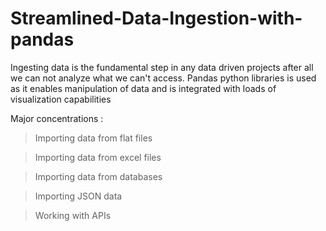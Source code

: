 # Streamlined-Data-Ingestion-with-pandas

Ingesting data is the fundamental step in any data driven projects after all we can not analyze what we can't access. Pandas python libraries is used as it enables manipulation of data and is integrated with loads of visualization capabilities

Major concentrations :

> Importing data from flat files 

> Importing data from excel files

> Importing data from databases
 
> Importing JSON data 

> Working with APIs